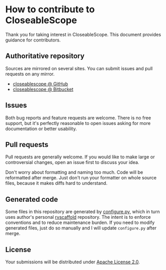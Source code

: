 <!--- Generated by scripts/configure.py --->
# How to contribute to CloseableScope

Thank you for taking interest in CloseableScope. This document provides guidance for contributors.

## Authoritative repository

Sources are mirrored on several sites. You can submit issues and pull requests on any mirror.

* [closeablescope @ GitHub](https://github.com/robertvazan/closeablescope)
* [closeablescope @ Bitbucket](https://bitbucket.org/robertvazan/closeablescope)

## Issues

Both bug reports and feature requests are welcome. There is no free support,
but it's perfectly reasonable to open issues asking for more documentation or better usability.

## Pull requests

Pull requests are generally welcome.
If you would like to make large or controversial changes, open an issue first to discuss your idea.

Don't worry about formatting and naming too much. Code will be reformatted after merge.
Just don't run your formatter on whole source files, because it makes diffs hard to understand.

## Generated code

Some files in this repository are generated by [configure.py](scripts/configure.py),
which in turn uses author's personal [rvscaffold](https://github.com/robertvazan/rvscaffold) repository.
The intent is to enforce conventions and to reduce maintenance burden.
If you need to modify generated files, just do so manually and I will update `configure.py` after merge.

## License

Your submissions will be distributed under [Apache License 2.0](LICENSE).
